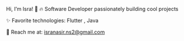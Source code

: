 Hi, I’m Isra! 👋
🔥 Software Developer passionately building cool projects

✨ Favorite technologies: Flutter , Java

📧 Reach me at: isranasir.ns2@gmail.com
